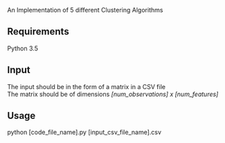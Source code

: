 An Implementation of 5 different Clustering Algorithms

Requirements
---
Python 3.5

Input
---
The input should be in the form of a matrix in a CSV file   
The matrix should be of dimensions *[num_observations] x [num_features]*

Usage
---
python [code_file_name].py [input_csv_file_name].csv